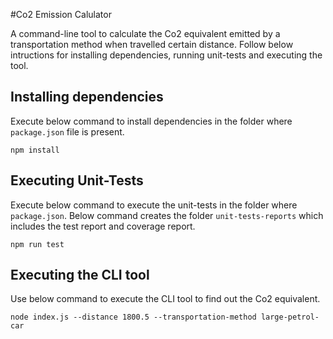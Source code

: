 #Co2 Emission Calulator

A command-line tool to calculate the Co2 equivalent emitted by a transportation method when travelled certain distance.
Follow below intructions for installing dependencies, running unit-tests and executing the tool.

## Installing dependencies
Execute below command to install dependencies in the folder where `package.json` file is present.

```
npm install
```

## Executing Unit-Tests
Execute below command to execute the unit-tests in the folder where `package.json`. Below command creates the folder `unit-tests-reports` which includes the test report and coverage report.

```
npm run test
```

## Executing the CLI tool
Use below command to execute the CLI tool to find out the Co2 equivalent.

```
node index.js --distance 1800.5 --transportation-method large-petrol-car
```

